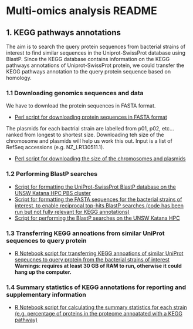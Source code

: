 # Multi-omics analysis README

## 1. KEGG pathways annotations

The aim is to search the query protein sequences from bacterial strains of interest to find similar sequences in the Uniprot-SwissProt database using BlastP. Since the KEGG database contains information on the KEGG pathways annotations of Uniprot-SwissProt protein, we could transfer the KEGG pathways annotation to the query protein sequence based on homology. 

### 1.1 Downloading genomics sequences and data

We have to download the protein sequences in FASTA format.

* [Perl script for downloading protein sequences in FASTA format](Multi-omics/Source/Download_Sequences/fetch_fasta.pl)

The plasmids for each bactrial strain are labelled from p01, p02, etc... ranked from longest to shortest size. Downloading teh size of the chromosome and plasmids will help us work this out. Input is a list of RefSeq accessions (e.g. NZ_LR130511.1).  

* [Perl script for downloading the size of the chromosomes and plasmids](Multi-omics/Source/Download_Sequences/get_genome_size.pl)

### 1.2 Performing BlastP searches

* [Script for formatting the UniProt-SwissProt BlastP database on the UNSW Katana HPC PBS cluster](Multi-omics/Source/KEGG_mapping_SBI/make_blastdb_uniprot_sprot.sh)
* [Script for formatting the FASTA sequences for the bacterial strains of interest, to enable reciprocal top-hits BlastP searches (code has been run but not fully relevant for KEGG annotations)](Multi-omics/Source/KEGG_mapping_SBI/make_blastdb_sepsis_strains_proteome.sh)
* [Script for performing the BlastP searches on the UNSW Katana HPC](https://github.com/mabelbpa/Bioplatforms-Australia-Sepsis-Data-Integration/blob/master/Multi-omics/Source/KEGG_mapping_SBI/Map_To_Uniprot/run_blast_sepsis_strain_to_uniprot.sh)

### 1.3 Transferring KEGG annoations from similar UniProt sequences to query protein

* [R Notebook script for transferring KEGG annoations of similar UniProt seqeucnes to query protein from the bacterial strains of interest](Multi-omics/Source/KEGG_mapping_SBI/Map_To_Uniprot/parse_blast_sepsis_strain_to_uniprot.Rmd) **Warnings: requires at least 30 GB of RAM to run, otherwise it could hang up the computer.** 

### 1.4 Summary statistics of KEGG annotations for reporting and supplementary information
* [R Notebook script for calculating the summary statistics for each strain (e.g. percentage of proteins in the proteome annoatated with a KEGG pathway)](Multi-omics/Source/KEGG_mapping_SBI/Map_To_Uniprot/plot_summary_stats.Rmd)




